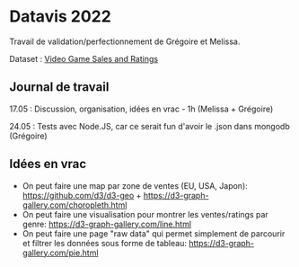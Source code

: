 # Datavis 2022
Travail de validation/perfectionnement de Grégoire et Melissa.

Dataset : [Video Game Sales and Ratings](https://www.kaggle.com/datasets/kendallgillies/video-game-sales-and-ratings)

## Journal de travail

17.05 : Discussion, organisation, idées en vrac - 1h (Melissa + Grégoire)

24.05 : Tests avec Node.JS, car ce serait fun d'avoir le .json dans mongodb (Grégoire)

## Idées en vrac
 - On peut faire une map par zone de ventes (EU, USA, Japon): https://github.com/d3/d3-geo + https://d3-graph-gallery.com/choropleth.html
 - On peut faire une visualisation pour montrer les ventes/ratings par genre: https://d3-graph-gallery.com/line.html
 - On peut faire une page "raw data" qui permet simplement de parcourir et filtrer les données sous forme de tableau: https://d3-graph-gallery.com/pie.html

